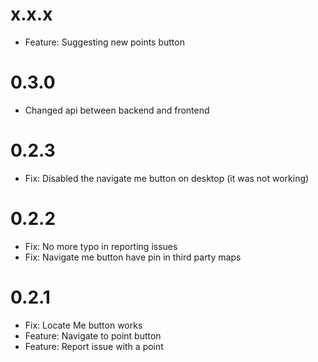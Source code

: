 # x.x.x
- Feature: Suggesting new points button

# 0.3.0
- Changed api between backend and frontend

# 0.2.3
- Fix: Disabled the navigate me button on desktop (it was not working) 

# 0.2.2
- Fix: No more typo in reporting issues
- Fix: Navigate me button have pin in third party maps

# 0.2.1
- Fix: Locate Me button works
- Feature: Navigate to point button
- Feature: Report issue with a point
